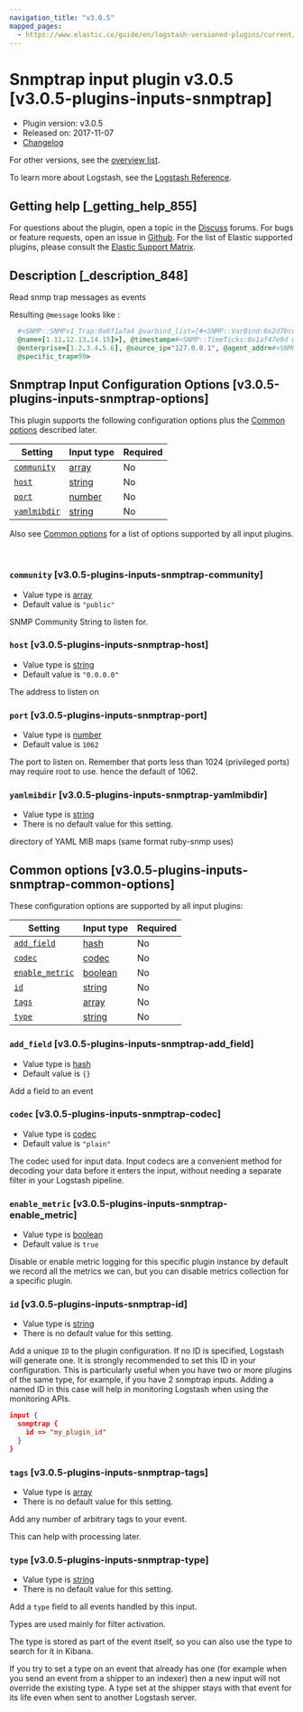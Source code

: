 ```yaml
---
navigation_title: "v3.0.5"
mapped_pages:
  - https://www.elastic.co/guide/en/logstash-versioned-plugins/current/v3.0.5-plugins-inputs-snmptrap.html
---
```


# Snmptrap input plugin v3.0.5 [v3.0.5-plugins-inputs-snmptrap]


* Plugin version: v3.0.5
* Released on: 2017-11-07
* [Changelog](https://github.com/logstash-plugins/logstash-input-snmptrap/blob/v3.0.5/CHANGELOG.md)

For other versions, see the [overview list](input-snmptrap-index.md).

To learn more about Logstash, see the [Logstash Reference](logstash://reference/index.md).

## Getting help [_getting_help_855]

For questions about the plugin, open a topic in the [Discuss](http://discuss.elastic.co) forums. For bugs or feature requests, open an issue in [Github](https://github.com/logstash-plugins/logstash-input-snmptrap). For the list of Elastic supported plugins, please consult the [Elastic Support Matrix](https://www.elastic.co/support/matrix#matrix_logstash_plugins).


## Description [_description_848]

Read snmp trap messages as events

Resulting `@message` looks like :

```ruby
  #<SNMP::SNMPv1_Trap:0x6f1a7a4 @varbind_list=[#<SNMP::VarBind:0x2d7bcd8f @value="teststring",
  @name=[1.11.12.13.14.15]>], @timestamp=#<SNMP::TimeTicks:0x1af47e9d @value=55>, @generic_trap=6,
  @enterprise=[1.2.3.4.5.6], @source_ip="127.0.0.1", @agent_addr=#<SNMP::IpAddress:0x29a4833e @value="\xC0\xC1\xC2\xC3">,
  @specific_trap=99>
```


## Snmptrap Input Configuration Options [v3.0.5-plugins-inputs-snmptrap-options]

This plugin supports the following configuration options plus the [Common options](v3-0-5-plugins-inputs-snmptrap.md#v3.0.5-plugins-inputs-snmptrap-common-options) described later.

| Setting | Input type | Required |
| --- | --- | --- |
| [`community`](v3-0-5-plugins-inputs-snmptrap.md#v3.0.5-plugins-inputs-snmptrap-community) | [array](logstash://reference/configuration-file-structure.md#array) | No |
| [`host`](v3-0-5-plugins-inputs-snmptrap.md#v3.0.5-plugins-inputs-snmptrap-host) | [string](logstash://reference/configuration-file-structure.md#string) | No |
| [`port`](v3-0-5-plugins-inputs-snmptrap.md#v3.0.5-plugins-inputs-snmptrap-port) | [number](logstash://reference/configuration-file-structure.md#number) | No |
| [`yamlmibdir`](v3-0-5-plugins-inputs-snmptrap.md#v3.0.5-plugins-inputs-snmptrap-yamlmibdir) | [string](logstash://reference/configuration-file-structure.md#string) | No |

Also see [Common options](v3-0-5-plugins-inputs-snmptrap.md#v3.0.5-plugins-inputs-snmptrap-common-options) for a list of options supported by all input plugins.

 

### `community` [v3.0.5-plugins-inputs-snmptrap-community]

* Value type is [array](logstash://reference/configuration-file-structure.md#array)
* Default value is `"public"`

SNMP Community String to listen for.


### `host` [v3.0.5-plugins-inputs-snmptrap-host]

* Value type is [string](logstash://reference/configuration-file-structure.md#string)
* Default value is `"0.0.0.0"`

The address to listen on


### `port` [v3.0.5-plugins-inputs-snmptrap-port]

* Value type is [number](logstash://reference/configuration-file-structure.md#number)
* Default value is `1062`

The port to listen on. Remember that ports less than 1024 (privileged ports) may require root to use. hence the default of 1062.


### `yamlmibdir` [v3.0.5-plugins-inputs-snmptrap-yamlmibdir]

* Value type is [string](logstash://reference/configuration-file-structure.md#string)
* There is no default value for this setting.

directory of YAML MIB maps  (same format ruby-snmp uses)



## Common options [v3.0.5-plugins-inputs-snmptrap-common-options]

These configuration options are supported by all input plugins:

| Setting | Input type | Required |
| --- | --- | --- |
| [`add_field`](v3-0-5-plugins-inputs-snmptrap.md#v3.0.5-plugins-inputs-snmptrap-add_field) | [hash](logstash://reference/configuration-file-structure.md#hash) | No |
| [`codec`](v3-0-5-plugins-inputs-snmptrap.md#v3.0.5-plugins-inputs-snmptrap-codec) | [codec](logstash://reference/configuration-file-structure.md#codec) | No |
| [`enable_metric`](v3-0-5-plugins-inputs-snmptrap.md#v3.0.5-plugins-inputs-snmptrap-enable_metric) | [boolean](logstash://reference/configuration-file-structure.md#boolean) | No |
| [`id`](v3-0-5-plugins-inputs-snmptrap.md#v3.0.5-plugins-inputs-snmptrap-id) | [string](logstash://reference/configuration-file-structure.md#string) | No |
| [`tags`](v3-0-5-plugins-inputs-snmptrap.md#v3.0.5-plugins-inputs-snmptrap-tags) | [array](logstash://reference/configuration-file-structure.md#array) | No |
| [`type`](v3-0-5-plugins-inputs-snmptrap.md#v3.0.5-plugins-inputs-snmptrap-type) | [string](logstash://reference/configuration-file-structure.md#string) | No |

### `add_field` [v3.0.5-plugins-inputs-snmptrap-add_field]

* Value type is [hash](logstash://reference/configuration-file-structure.md#hash)
* Default value is `{}`

Add a field to an event


### `codec` [v3.0.5-plugins-inputs-snmptrap-codec]

* Value type is [codec](logstash://reference/configuration-file-structure.md#codec)
* Default value is `"plain"`

The codec used for input data. Input codecs are a convenient method for decoding your data before it enters the input, without needing a separate filter in your Logstash pipeline.


### `enable_metric` [v3.0.5-plugins-inputs-snmptrap-enable_metric]

* Value type is [boolean](logstash://reference/configuration-file-structure.md#boolean)
* Default value is `true`

Disable or enable metric logging for this specific plugin instance by default we record all the metrics we can, but you can disable metrics collection for a specific plugin.


### `id` [v3.0.5-plugins-inputs-snmptrap-id]

* Value type is [string](logstash://reference/configuration-file-structure.md#string)
* There is no default value for this setting.

Add a unique `ID` to the plugin configuration. If no ID is specified, Logstash will generate one. It is strongly recommended to set this ID in your configuration. This is particularly useful when you have two or more plugins of the same type, for example, if you have 2 snmptrap inputs. Adding a named ID in this case will help in monitoring Logstash when using the monitoring APIs.

```json
input {
  snmptrap {
    id => "my_plugin_id"
  }
}
```


### `tags` [v3.0.5-plugins-inputs-snmptrap-tags]

* Value type is [array](logstash://reference/configuration-file-structure.md#array)
* There is no default value for this setting.

Add any number of arbitrary tags to your event.

This can help with processing later.


### `type` [v3.0.5-plugins-inputs-snmptrap-type]

* Value type is [string](logstash://reference/configuration-file-structure.md#string)
* There is no default value for this setting.

Add a `type` field to all events handled by this input.

Types are used mainly for filter activation.

The type is stored as part of the event itself, so you can also use the type to search for it in Kibana.

If you try to set a type on an event that already has one (for example when you send an event from a shipper to an indexer) then a new input will not override the existing type. A type set at the shipper stays with that event for its life even when sent to another Logstash server.



